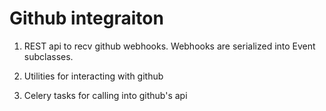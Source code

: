 # Github integraiton

1. REST api to recv github webhooks.
Webhooks are serialized into Event subclasses.

2. Utilities for interacting with github

3. Celery tasks for calling into github's api
